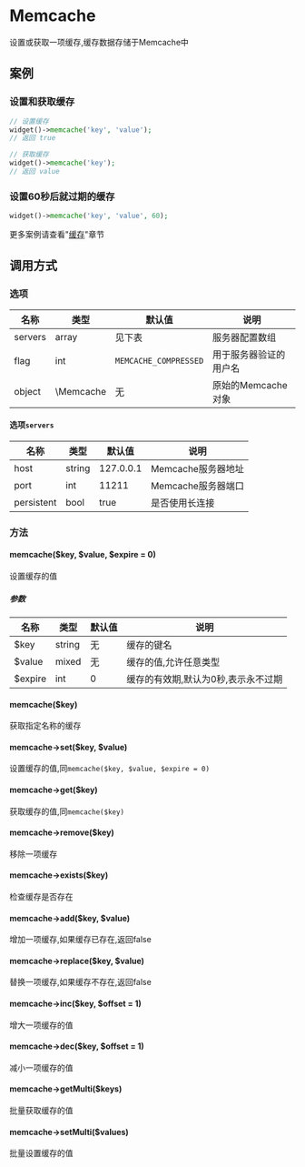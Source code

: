 Memcache
========

设置或获取一项缓存,缓存数据存储于Memcache中

案例
----

### 设置和获取缓存
```php
// 设置缓存
widget()->memcache('key', 'value');
// 返回 true

// 获取缓存
widget()->memcache('key');
// 返回 value
```

### 设置60秒后就过期的缓存
```php
widget()->memcache('key', 'value', 60);
```

更多案例请查看"[缓存](../book/cache.md)"章节

调用方式
-------

### 选项

| 名称       | 类型         | 默认值                 | 说明                                                    |
|------------|--------------|------------------------|---------------------------------------------------------|
| servers    | array        | 见下表                 | 服务器配置数组                                          |
| flag       | int          | `MEMCACHE_COMPRESSED`  | 用于服务器验证的用户名                                  |
| object     | \Memcache    | 无                     | 原始的Memcache对象                                      |

#### 选项`servers`
| 名称       | 类型         | 默认值                 | 说明                                                    |
|------------|--------------|------------------------|---------------------------------------------------------|
| host       | string       | 127.0.0.1              | Memcache服务器地址                                      |
| port       | int          | 11211                  | Memcache服务器端口                                      |
| persistent | bool         | true                   | 是否使用长连接                                          |

### 方法

#### memcache($key, $value, $expire = 0)
设置缓存的值

##### 参数

| 名称      | 类型      | 默认值    | 说明                                  |
|-----------|-----------|-----------|---------------------------------------|
| $key      | string    | 无        | 缓存的键名                            |
| $value    | mixed     | 无        | 缓存的值,允许任意类型                 |
| $expire   | int       | 0         | 缓存的有效期,默认为0秒,表示永不过期   |

#### memcache($key)
获取指定名称的缓存

#### memcache->set($key, $value)
设置缓存的值,同`memcache($key, $value, $expire = 0)`

#### memcache->get($key)
获取缓存的值,同`memcache($key)`

#### memcache->remove($key)
移除一项缓存

#### memcache->exists($key)
检查缓存是否存在

#### memcache->add($key, $value)
增加一项缓存,如果缓存已存在,返回false

#### memcache->replace($key, $value)
替换一项缓存,如果缓存不存在,返回false

#### memcache->inc($key, $offset = 1)
增大一项缓存的值

#### memcache->dec($key, $offset = 1)
减小一项缓存的值

#### memcache->getMulti($keys)
批量获取缓存的值

#### memcache->setMulti($values)
批量设置缓存的值
